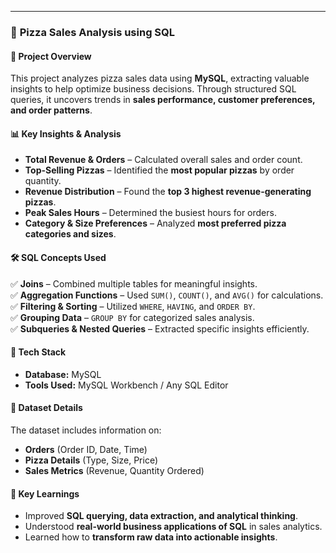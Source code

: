 

---

### 🍕 **Pizza Sales Analysis using SQL**  

#### 📌 **Project Overview**  
This project analyzes pizza sales data using **MySQL**, extracting valuable insights to help optimize business decisions. Through structured SQL queries, it uncovers trends in **sales performance, customer preferences, and order patterns**.  

#### 📊 **Key Insights & Analysis**  
- **Total Revenue & Orders** – Calculated overall sales and order count.  
- **Top-Selling Pizzas** – Identified the **most popular pizzas** by order quantity.  
- **Revenue Distribution** – Found the **top 3 highest revenue-generating pizzas**.  
- **Peak Sales Hours** – Determined the busiest hours for orders.  
- **Category & Size Preferences** – Analyzed **most preferred pizza categories and sizes**.  

#### 🛠️ **SQL Concepts Used**  
✅ **Joins** – Combined multiple tables for meaningful insights.  
✅ **Aggregation Functions** – Used `SUM()`, `COUNT()`, and `AVG()` for calculations.  
✅ **Filtering & Sorting** – Utilized `WHERE`, `HAVING`, and `ORDER BY`.  
✅ **Grouping Data** – `GROUP BY` for categorized sales analysis.  
✅ **Subqueries & Nested Queries** – Extracted specific insights efficiently.  

#### 📂 **Tech Stack**  
- **Database:** MySQL  
- **Tools Used:** MySQL Workbench / Any SQL Editor  

#### 📜 **Dataset Details**  
The dataset includes information on:  
- **Orders** (Order ID, Date, Time)  
- **Pizza Details** (Type, Size, Price)  
- **Sales Metrics** (Revenue, Quantity Ordered)  

#### 🎯 **Key Learnings**  
- Improved **SQL querying, data extraction, and analytical thinking**.  
- Understood **real-world business applications of SQL** in sales analytics.  
- Learned how to **transform raw data into actionable insights**.  

